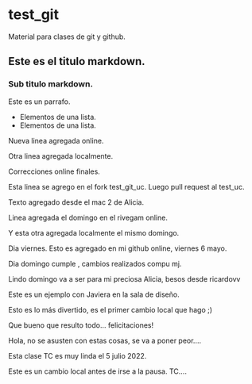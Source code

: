 # test_git
Material para clases de git y github.

## Este es el titulo markdown.

### Sub titulo markdown.

Este es un parrafo. 

* Elementos de una lista.
* Elementos de una lista.

Nueva linea agregada online. 

Otra linea agregada localmente.

Correcciones online finales. 

Esta linea se agrego en el fork test_git_uc. 
Luego pull request al test_uc. 

Texto agregado desde el mac 2 de Alicia.

Linea agregada el domingo en el rivegam online.

Y esta otra agregada localmente el mismo domingo. 

Dia viernes. Esto es agregado en mi github online, viernes 6 mayo.

Dia domingo cumple , cambios realizados compu mj.

Lindo domingo va a ser para mi preciosa Alicia, besos desde ricardovv

Este es un ejemplo con Javiera en la sala de diseño. 

Esto es lo más divertido, es el primer cambio local que hago ;)

Que bueno que resulto todo... felicitaciones!

Hola, no se asusten con estas cosas, se va a poner peor....

Esta clase TC es muy linda el 5 julio 2022.

Este es un cambio local antes de irse a la pausa. TC....

